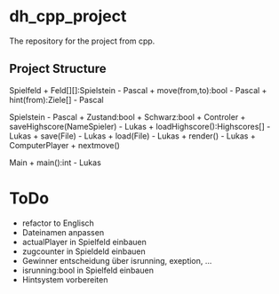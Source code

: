 # dh_cpp_project
The repository for the project from cpp. 
## Project Structure
Spielfeld
    + Feld[][]:Spielstein - Pascal
    + move(from,to):bool - Pascal
    + hint(from):Ziele[] - Pascal

Spielstein - Pascal
    + Zustand:bool
    + Schwarz:bool
    + 
Controler
    + saveHighscore(NameSpieler) - Lukas
    + loadHighscore():Highscores[] - Lukas
    + save(File) - Lukas
    + load(File) - Lukas
    + render() - Lukas
    + 
ComputerPlayer
    + nextmove()
 
 Main
    + main():int - Lukas

# ToDo
- refactor to Englisch
- Dateinamen anpassen
- actualPlayer in Spielfeld einbauen
- zugcounter in Spieldeld einbauen
- Gewinner entscheidung über isrunning, exeption, ...
- isrunning:bool in Spielfeld einbauen
- Hintsystem vorbereiten
